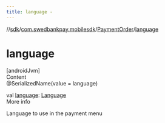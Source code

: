 ```yaml
---
title: language -
---
```

//[sdk](../../../index)/[com.swedbankpay.mobilesdk](../index)/[PaymentOrder](index)/[language](language)



# language  
[androidJvm]  
Content  
@SerializedName(value = language)  
  
val [language](language): [Language](../-language/index)  
More info  


Language to use in the payment menu

  



